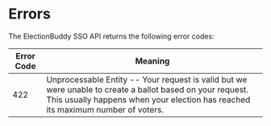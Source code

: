 # Errors

The ElectionBuddy SSO API returns the following error codes:


Error Code | Meaning
---------- | -------
422 | Unprocessable Entity -- Your request is valid but we were unable to create a ballot based on your request. This usually happens when your election has reached its maximum number of voters.
